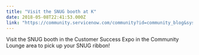 ```yaml
---
title: "Visit the SNUG booth at K"
date: 2018-05-08T22:41:53.000Z
link: "https://community.servicenow.com/community?id=community_blog&sys_id=4c3e3908dbca1740852c7a9e0f96197f"
---
```

<p>Visit the SNUG booth in the Customer Success Expo in the Community Lounge area to pick up your SNUG ribbon!</p>